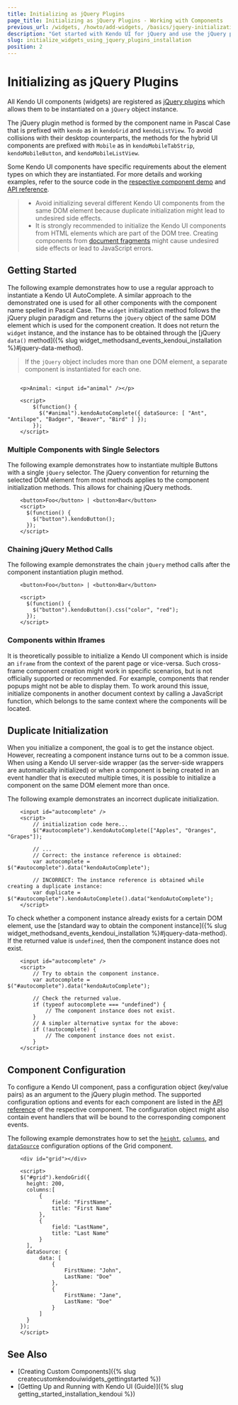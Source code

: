 ```yaml
---
title: Initializing as jQuery Plugins
page_title: Initializing as jQuery Plugins - Working with Components 
previous_url: /widgets, /howto/add-widgets, /basics/jquery-initialization, /intro/jquery-initialization, /intro/widget-basics/angularjs-initialization
description: "Get started with Kendo UI for jQuery and use the jQuery plugin syntax to add the components and framework components to your mobile website or web application."
slug: initialize_widgets_using_jquery_plugins_installation
position: 2
---
```


# Initializing as jQuery Plugins

All Kendo UI components (widgets) are registered as [jQuery plugins](http://learn.jquery.com/plugins/) which allows them to be instantiated on a `jQuery` object instance.

The jQuery plugin method is formed by the component name in Pascal Case that is prefixed with `kendo` as in `kendoGrid` and `kendoListView`. To avoid collisions with their desktop counterparts, the methods for the hybrid UI components are prefixed with `Mobile` as in `kendoMobileTabStrip`, `kendoMobileButton`, and `kendoMobileListView`.

Some Kendo UI components have specific requirements about the element types on which they are instantiated. For more details and working examples, refer to the source code in the [respective component demo](https://demos.telerik.com/kendo-ui/) and [API reference](/api/javascript/kendo).

> * Avoid initializing several different Kendo UI components from the same DOM element because duplicate initialization might lead to undesired side effects.
> * It is strongly recommended to initialize the Kendo UI components from HTML elements which are part of the DOM tree. Creating components from [document fragments](https://developer.mozilla.org/en-US/docs/Web/API/DocumentFragment) might cause undesired side effects or lead to JavaScript errors.

## Getting Started

The following example demonstrates how to use a regular approach to instantiate a Kendo UI AutoComplete. A similar approach to the demonstrated one is used for all other components with the component name spelled in Pascal Case. The `widget` initialization method follows the jQuery plugin paradigm and returns the `jQuery` object of the same DOM element which is used for the component creation. It does not return the `widget` instance, and the instance has to be obtained through the [jQuery `data()` method]({% slug widget_methodsand_events_kendoui_installation %}#jquery-data-method).

> If the `jQuery` object includes more than one DOM element, a separate component is instantiated for each one.

```dojo

	<p>Animal: <input id="animal" /></p>

	<script>
        $(function() {
          $("#animal").kendoAutoComplete({ dataSource: [ "Ant", "Antilope", "Badger", "Beaver", "Bird" ] });
        });
    </script>
```

### Multiple Components with Single Selectors

The following example demonstrates how to instantiate multiple Buttons with a single `jQuery` selector. The jQuery convention for returning the selected DOM element from most methods applies to the component initialization methods. This allows for chaining jQuery methods.

```
    <button>Foo</button> | <button>Bar</button>
    <script>
      $(function() {
        $("button").kendoButton();
      });
    </script>
```

### Chaining jQuery Method Calls

The following example demonstrates the chain `jQuery` method calls after the component instantiation plugin method.

```
    <button>Foo</button> | <button>Bar</button>

    <script>
      $(function() {
        $("button").kendoButton().css("color", "red");
      });
    </script>
```

### Components within Iframes

It is theoretically possible to initialize a Kendo UI component which is inside an `iframe` from the context of the parent page or vice-versa. Such cross-frame component creation might work in specific scenarios, but is not officially supported or recommended. For example, components that render popups might not be able to display them. To work around this issue, initialize components in another document context by calling a JavaScript function, which belongs to the same context where the components will be located.

## Duplicate Initialization

When you initialize a component, the goal is to get the instance object. However, recreating a component instance turns out to be a common issue. When using a Kendo UI server-side wrapper (as the server-side wrappers are automatically initialized) or when a component is being created in an event handler that is executed multiple times, it is possible to initialize a component on the same DOM element more than once.

The following example demonstrates an incorrect duplicate initialization.

```
    <input id="autocomplete" />
    <script>
        // initialization code here...
        $("#autocomplete").kendoAutoComplete(["Apples", "Oranges", "Grapes"]);

        // ...
        // Correct: the instance reference is obtained:
        var autocomplete = $("#autocomplete").data("kendoAutoComplete");

        // INCORRECT: The instance reference is obtained while creating a duplicate instance:
        var duplicate = $("#autocomplete").kendoAutoComplete().data("kendoAutoComplete");
    </script>
```

To check whether a component instance already exists for a certain DOM element, use the [standard way to obtain the component instance]({% slug widget_methodsand_events_kendoui_installation %}#jquery-data-method). If the returned value is `undefined`, then the component instance does not exist.

```
    <input id="autocomplete" />
    <script>
        // Try to obtain the component instance.
        var autocomplete = $("#autocomplete").data("kendoAutoComplete");

        // Check the returned value.
        if (typeof autocomplete === "undefined") {
            // The component instance does not exist.
        }
        // A simpler alternative syntax for the above:
        if (!autocomplete) {
            // The component instance does not exist.
        }
    </script>
```

## Component Configuration

To configure a Kendo UI component, pass a configuration object (key/value pairs) as an argument to the jQuery plugin method. The supported configuration options and events for each component are listed in the [API reference](/api/javascript/kendo) of the respective component. The configuration object might also contain event handlers that will be bound to the corresponding component events.

The following example demonstrates how to set the [`height`](/api/javascript/ui/grid/configuration/height), [`columns`](/api/javascript/ui/grid/configuration/columns), and [`dataSource`](/api/javascript/ui/grid/configuration/datasource) configuration options of the Grid component.

```
    <div id="grid"></div>

    <script>
    $("#grid").kendoGrid({
      height: 200,
      columns:[
          {
              field: "FirstName",
              title: "First Name"
          },
          {
              field: "LastName",
              title: "Last Name"
          }
      ],
      dataSource: {
          data: [
              {
                  FirstName: "John",
                  LastName: "Doe"
              },
              {
                  FirstName: "Jane",
                  LastName: "Doe"
              }
          ]
      }
    });
    </script>
```

## See Also

* [Creating Custom Components]({% slug createcustomkendouiwidgets_gettingstarted %})
* [Getting Up and Running with Kendo UI (Guide)]({% slug getting_started_installation_kendoui %})
